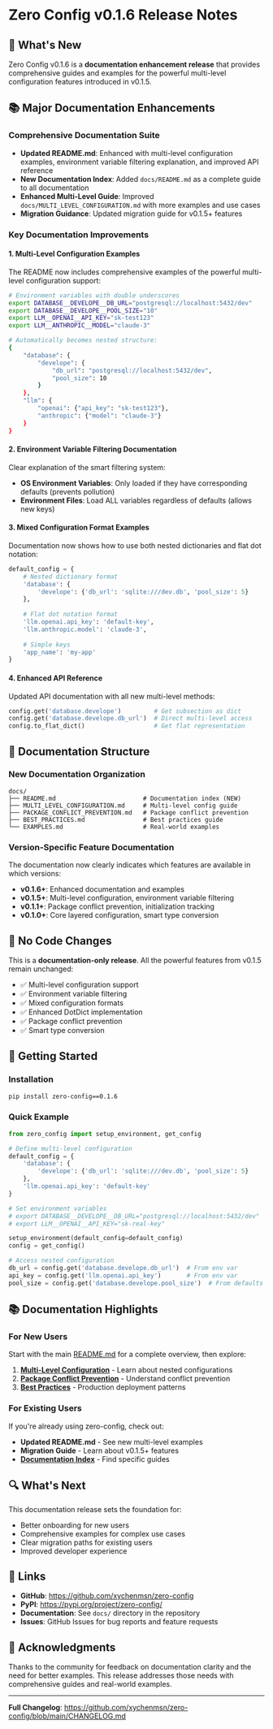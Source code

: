 # Zero Config v0.1.6 Release Notes

## 🎉 What's New

Zero Config v0.1.6 is a **documentation enhancement release** that provides comprehensive guides and examples for the powerful multi-level configuration features introduced in v0.1.5.

## 📚 Major Documentation Enhancements

### Comprehensive Documentation Suite

- **Updated README.md**: Enhanced with multi-level configuration examples, environment variable filtering explanation, and improved API reference
- **New Documentation Index**: Added `docs/README.md` as a complete guide to all documentation
- **Enhanced Multi-Level Guide**: Improved `docs/MULTI_LEVEL_CONFIGURATION.md` with more examples and use cases
- **Migration Guidance**: Updated migration guide for v0.1.5+ features

### Key Documentation Improvements

#### 1. Multi-Level Configuration Examples

The README now includes comprehensive examples of the powerful multi-level configuration support:

```bash
# Environment variables with double underscores
export DATABASE__DEVELOPE__DB_URL="postgresql://localhost:5432/dev"
export DATABASE__DEVELOPE__POOL_SIZE="10"
export LLM__OPENAI__API_KEY="sk-test123"
export LLM__ANTHROPIC__MODEL="claude-3"

# Automatically becomes nested structure:
{
    "database": {
        "develope": {
            "db_url": "postgresql://localhost:5432/dev",
            "pool_size": 10
        }
    },
    "llm": {
        "openai": {"api_key": "sk-test123"},
        "anthropic": {"model": "claude-3"}
    }
}
```

#### 2. Environment Variable Filtering Documentation

Clear explanation of the smart filtering system:

- **OS Environment Variables**: Only loaded if they have corresponding defaults (prevents pollution)
- **Environment Files**: Load ALL variables regardless of defaults (allows new keys)

#### 3. Mixed Configuration Format Examples

Documentation now shows how to use both nested dictionaries and flat dot notation:

```python
default_config = {
    # Nested dictionary format
    'database': {
        'develope': {'db_url': 'sqlite:///dev.db', 'pool_size': 5}
    },
    
    # Flat dot notation format
    'llm.openai.api_key': 'default-key',
    'llm.anthropic.model': 'claude-3',
    
    # Simple keys
    'app_name': 'my-app'
}
```

#### 4. Enhanced API Reference

Updated API documentation with all new multi-level methods:

```python
config.get('database.develope')         # Get subsection as dict
config.get('database.develope.db_url')  # Direct multi-level access
config.to_flat_dict()                   # Get flat representation
```

## 🔧 Documentation Structure

### New Documentation Organization

```
docs/
├── README.md                        # Documentation index (NEW)
├── MULTI_LEVEL_CONFIGURATION.md     # Multi-level config guide
├── PACKAGE_CONFLICT_PREVENTION.md   # Package conflict prevention
├── BEST_PRACTICES.md                # Best practices guide
└── EXAMPLES.md                      # Real-world examples
```

### Version-Specific Feature Documentation

The documentation now clearly indicates which features are available in which versions:

- **v0.1.6+**: Enhanced documentation and examples
- **v0.1.5+**: Multi-level configuration, environment variable filtering
- **v0.1.1+**: Package conflict prevention, initialization tracking
- **v0.1.0+**: Core layered configuration, smart type conversion

## 🚀 No Code Changes

This is a **documentation-only release**. All the powerful features from v0.1.5 remain unchanged:

- ✅ Multi-level configuration support
- ✅ Environment variable filtering
- ✅ Mixed configuration formats
- ✅ Enhanced DotDict implementation
- ✅ Package conflict prevention
- ✅ Smart type conversion

## 📖 Getting Started

### Installation

```bash
pip install zero-config==0.1.6
```

### Quick Example

```python
from zero_config import setup_environment, get_config

# Define multi-level configuration
default_config = {
    'database': {
        'develope': {'db_url': 'sqlite:///dev.db', 'pool_size': 5}
    },
    'llm.openai.api_key': 'default-key'
}

# Set environment variables
# export DATABASE__DEVELOPE__DB_URL="postgresql://localhost:5432/dev"
# export LLM__OPENAI__API_KEY="sk-real-key"

setup_environment(default_config=default_config)
config = get_config()

# Access nested configuration
db_url = config.get('database.develope.db_url')  # From env var
api_key = config.get('llm.openai.api_key')       # From env var
pool_size = config.get('database.develope.pool_size')  # From defaults
```

## 📚 Documentation Highlights

### For New Users

Start with the main [README.md](README.md) for a complete overview, then explore:

1. **[Multi-Level Configuration](docs/MULTI_LEVEL_CONFIGURATION.md)** - Learn about nested configurations
2. **[Package Conflict Prevention](docs/PACKAGE_CONFLICT_PREVENTION.md)** - Understand conflict prevention
3. **[Best Practices](docs/BEST_PRACTICES.md)** - Production deployment patterns

### For Existing Users

If you're already using zero-config, check out:

- **Updated README.md** - See new multi-level examples
- **Migration Guide** - Learn about v0.1.5+ features
- **[Documentation Index](docs/README.md)** - Find specific guides

## 🔍 What's Next

This documentation release sets the foundation for:

- Better onboarding for new users
- Comprehensive examples for complex use cases
- Clear migration paths for existing users
- Improved developer experience

## 🔗 Links

- **GitHub**: https://github.com/xychenmsn/zero-config
- **PyPI**: https://pypi.org/project/zero-config/
- **Documentation**: See `docs/` directory in the repository
- **Issues**: GitHub Issues for bug reports and feature requests

## 🙏 Acknowledgments

Thanks to the community for feedback on documentation clarity and the need for better examples. This release addresses those needs with comprehensive guides and real-world examples.

---

**Full Changelog**: https://github.com/xychenmsn/zero-config/blob/main/CHANGELOG.md
